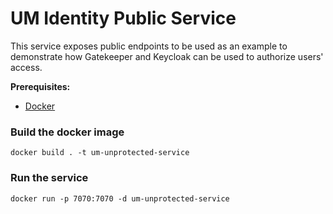 # UM Identity Public Service
 
This service exposes public endpoints to be used as an example to demonstrate how Gatekeeper and Keycloak can be used to authorize users' access.

**Prerequisites:** 
* [Docker](https://docs.docker.com/get-docker/)

### Build the docker image

```shell
docker build . -t um-unprotected-service
```

### Run the service

```shell
docker run -p 7070:7070 -d um-unprotected-service
```